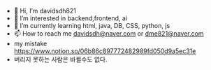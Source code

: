 - 👋 Hi, I’m davidsdh821
- 👀 I’m interested in backend,frontend, ai 
- 🌱 I’m currently learning html, java, DB, CSS, python, js
- 📫 How to reach me davidsdh@naver.com or dme821@naver.com
- my mistake https://www.notion.so/06b86c897772482989fd050d9a5ec31e
- 버리지 못하는 사람은 바뀔수도 없다.
<!---
davidsdh821/davidsdh821 is a ✨ special ✨ repository because its `README.md` (this file) appears on your GitHub profile.
You can click the Preview link to take a look at your changes.
--->
